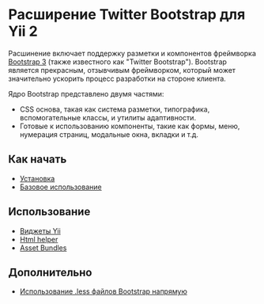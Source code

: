 Расширение Twitter Bootstrap для Yii 2
=====================================

Расшинение включает поддержку разметки и компонентов фреймворка [Bootstrap 3](https://getbootstrap.com/) (также известного как "Twitter Bootstrap"). Bootstrap является прекрасным, отзывчивым фреймворком, который может значительно ускорить процесс разработки на стороне клиента.

Ядро Bootstrap представлено двумя частями:

- CSS основа, такая как система разметки, типографика, вспомогательные классы, и утилиты адаптивности.
- Готовые к использованию компоненты, такие как формы, меню, нумерация страниц, модальные окна, вкладки и т.д.

Как начать
---------------

* [Установка](installation.md)
* [Базовое использование](basic-usage.md)

Иcпользование
----- 

* [Виджеты Yii](usage-widgets.md)
* [Html helper](helper-html.md)
* [Asset Bundles](asset-bundles.md)

Дополнительно
-----------------

* [Использование .less файлов Bootstrap напрямую](topics-less.md)

